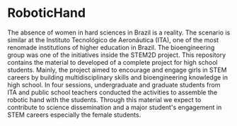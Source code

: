 # RoboticHand

The absence of women in hard sciences in Brazil is a reality. The scenario is similar at the Instituto Tecnológico de Aeronáutica (ITA), one of the most renomade institutions of higher education in Brazil. The bioengineering group was one of the initiatives inside the STEM2D project. This repository contains the material to developed of a complete project for high school students. Mainly, the project aimed to encourage and engage girls in STEM careers by building multidisciplinary skills and bioengineering knowledge  in high school. In four sessions, undergraduate and graduate students from ITA and public school teachers conducted the activities to assemble the robotic hand with the students. Through this material we expect to contribute to science dissemination and a major student's engagement in STEM careers especially the female students. 
